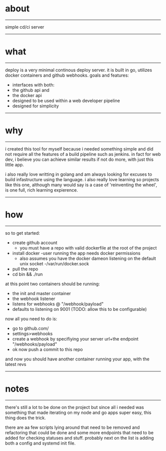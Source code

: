 # about

* * *

simple cd/ci server

* * *

# what

* * *

deploy is a very minimal continous deploy server. it is built in go, utilizes
docker containers and github webhooks.
goals and features:

- interfaces with both:
 - the github api and
 - the docker api
- designed to be used within a web developer pipeline
- designed for simplicity

* * *

# why

* * *

i created this tool for myself because i needed something simple and did not
require all the features of a build pipeline such as jenkins. in fact for web dev,
i believe you can achieve similar results if not do more, with just this little app.

i also really love writting in golang and am always looking for excuses to
build infastructure using the language. i also really love learning so projects
like this one, although many would say is a case of 'reinventing the wheel', is 
one full, rich learning expierence.

* * *

# how

* * *

so to get started:

- create github account
  - you must have a repo with valid dockerfile at the root of the project
- install docker
  -user running the app needs docker permissions
  - also assumes you have the docker dameon listening on the default unix socket
    -/var/run/docker.sock
- pull the repo
- cd bin && ./run

at this point two containers should be running:

- the init and master container
- the webhook listener
 - listens for webhooks @ "/webhook/payload"
 - defaults to listening on 9001 (TODO: allow this to be configurable)

now all you need to do is:

- go to github.com/<you>
 - settings>webhooks
 - create a webhook by specifiying your server url+the endpoint "/webhooks/payload"
- ok now push a commit to this repo

and now you should have another container running your app, with the latest revs

* * *

# notes

* * *

there's still a lot to be done on the project but since all i needed was 
something that made iterating on my node and go apps super easy, this thing does
the trick.

there are aa few scripts lying around that need to be removed and refactoring
that could be done and some more endpoints that need to be added for checking
statuses and stuff. probably next on the list is adding both a config and
systemd init file.
